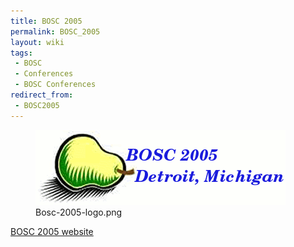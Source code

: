 ```yaml
---
title: BOSC 2005
permalink: BOSC_2005
layout: wiki
tags:
 - BOSC
 - Conferences
 - BOSC Conferences
redirect_from:
 - BOSC2005
---
```


<figure>
<img src="Bosc-2005-logo.png" title="Bosc-2005-logo.png" />
<figcaption>Bosc-2005-logo.png</figcaption>
</figure>

[BOSC 2005 website](http://open-bio.org/bosc2005)
